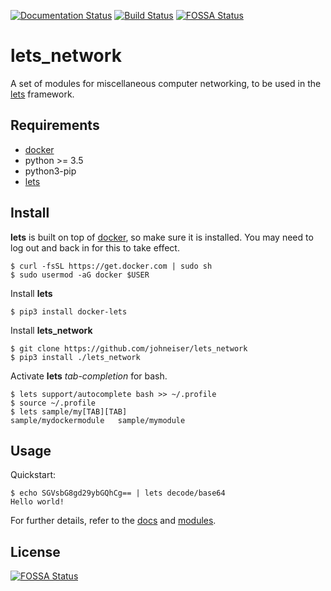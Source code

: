 [![Documentation Status](https://readthedocs.org/projects/lets/badge/?version=latest)](https://lets.readthedocs.io/en/latest/?badge=latest)
[![Build Status](https://travis-ci.com/johneiser/lets_network.svg?branch=main)](https://travis-ci.com/johneiser/lets_network)
[![FOSSA Status](https://app.fossa.io/api/projects/git%2Bgithub.com%2Fjohneiser%2Flets_network.svg?type=shield)](https://app.fossa.io/projects/git%2Bgithub.com%2Fjohneiser%2Flets_network?ref=badge_shield)

# lets_network

A set of modules for miscellaneous computer networking, to be used in the [lets](https://github.com/johneiser/lets) framework.

## Requirements

- [docker](https://docs.docker.com/install/linux/docker-ce/ubuntu/)
- python >= 3.5
- python3-pip
- [lets](https://lets.readthedocs.io/en/latest/install.html)

## Install

**lets** is built on top of [docker](https://docs.docker.com/install/linux/docker-ce/ubuntu), so make sure it is installed. You may need to log out and back in for this to take effect.

```
$ curl -fsSL https://get.docker.com | sudo sh
$ sudo usermod -aG docker $USER
```

Install **lets**

```
$ pip3 install docker-lets
```

Install **lets_network**

```
$ git clone https://github.com/johneiser/lets_network
$ pip3 install ./lets_network
```

Activate **lets** *tab-completion* for bash.

```
$ lets support/autocomplete bash >> ~/.profile
$ source ~/.profile
$ lets sample/my[TAB][TAB]
sample/mydockermodule   sample/mymodule
```

## Usage

Quickstart:

```
$ echo SGVsbG8gd29ybGQhCg== | lets decode/base64
Hello world!
```

For further details, refer to the [docs](https://lets.readthedocs.io/en/latest/usage.html) and [modules](https://johneiser.github.io/lets_network/).

## License
[![FOSSA Status](https://app.fossa.io/api/projects/git%2Bgithub.com%2Fjohneiser%2Flets_network.svg?type=large)](https://app.fossa.io/projects/git%2Bgithub.com%2Fjohneiser%2Flets_network?ref=badge_large)
